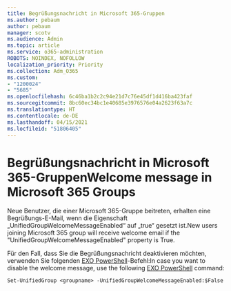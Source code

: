```yaml
---
title: Begrüßungsnachricht in Microsoft 365-Gruppen
ms.author: pebaum
author: pebaum
manager: scotv
ms.audience: Admin
ms.topic: article
ms.service: o365-administration
ROBOTS: NOINDEX, NOFOLLOW
localization_priority: Priority
ms.collection: Adm_O365
ms.custom:
- "1200024"
- "5685"
ms.openlocfilehash: 6c46ba1b2c2c94e21d7c76e45df1d416ba423faf
ms.sourcegitcommit: 8bc60ec34bc1e40685e3976576e04a2623f63a7c
ms.translationtype: HT
ms.contentlocale: de-DE
ms.lasthandoff: 04/15/2021
ms.locfileid: "51806405"
---
```

# <a name="welcome-message-in-microsoft-365-groups"></a><span data-ttu-id="dabfd-102">Begrüßungsnachricht in Microsoft 365-Gruppen</span><span class="sxs-lookup"><span data-stu-id="dabfd-102">Welcome message in Microsoft 365 Groups</span></span>

<span data-ttu-id="dabfd-103">Neue Benutzer, die einer Microsoft 365-Gruppe beitreten, erhalten eine Begrüßungs-E-Mail, wenn die Eigenschaft „UnifiedGroupWelcomeMessageEnabled“ auf „true“ gesetzt ist.</span><span class="sxs-lookup"><span data-stu-id="dabfd-103">New users joining Microsoft 365 group will receive welcome email if the "UnifiedGroupWelcomeMessageEnabled" property is True.</span></span>

<span data-ttu-id="dabfd-104">Für den Fall, dass Sie die Begrüßungsnachricht deaktivieren möchten, verwenden Sie folgenden [EXO PowerShell](https://docs.microsoft.com/powershell/exchange/exchange-online/exchange-online-powershell-v2/exchange-online-powershell-v2?view=exchange-ps)-Befehl:</span><span class="sxs-lookup"><span data-stu-id="dabfd-104">In case you want to disable the welcome message, use the following [EXO PowerShell](https://docs.microsoft.com/powershell/exchange/exchange-online/exchange-online-powershell-v2/exchange-online-powershell-v2?view=exchange-ps) command:</span></span>

`
Set-UnifiedGroup <groupname> -UnifiedGroupWelcomeMessageEnabled:$False
`
